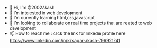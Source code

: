- 👋 Hi, I’m @2002Akash
- 👀 I’m interested in web development
- 🌱 I’m currently learning  html,css,javascript
- 💞️ I’m looking to collaborate on real time projects that are related to web development
- 📫 How to reach me : click the link for linkedin profile here https://www.linkedin.com/in/kirsagar-akash-796921241

<!---
2002Akash/2002Akash is a ✨ special ✨ repository because its `README.md` (this file) appears on your GitHub profile.
You can click the Preview link to take a look at your changes.
--->
